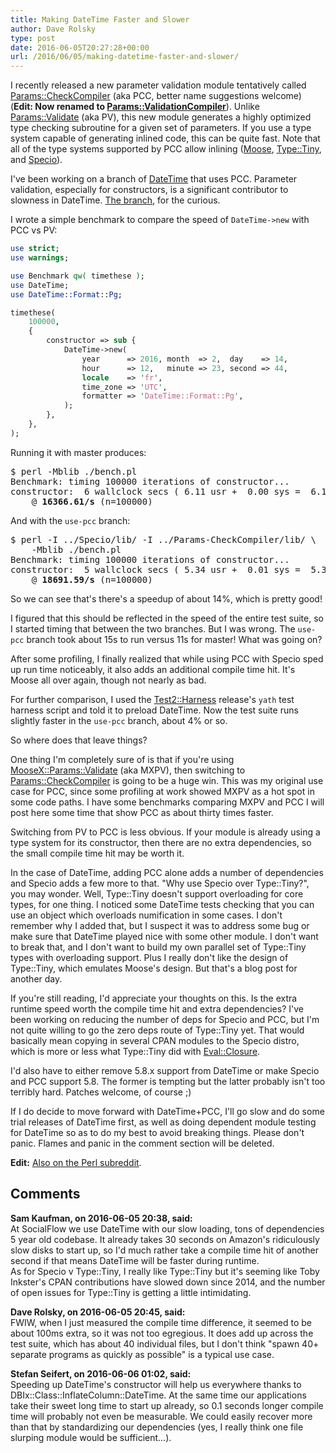 ```yaml
---
title: Making DateTime Faster and Slower
author: Dave Rolsky
type: post
date: 2016-06-05T20:27:28+00:00
url: /2016/06/05/making-datetime-faster-and-slower/
---
```


I recently released a new parameter validation module tentatively called [Params::CheckCompiler][1]
(aka PCC, better name suggestions welcome) (**Edit: Now renamed to
[Params::ValidationCompiler][2]**). Unlike [Params::Validate][3] (aka PV), this new module generates
a highly optimized type checking subroutine for a given set of parameters. If you use a type system
capable of generating inlined code, this can be quite fast. Note that all of the type systems
supported by PCC allow inlining ([Moose][4], [Type::Tiny][5], and [Specio][6]).

I've been working on a branch of [DateTime][7] that uses PCC. Parameter validation, especially for
constructors, is a significant contributor to slowness in DateTime. [The branch][8], for the
curious.

I wrote a simple benchmark to compare the speed of `DateTime->new` with PCC vs PV:

```perl
use strict;
use warnings;

use Benchmark qw( timethese );
use DateTime;
use DateTime::Format::Pg;

timethese(
    100000,
    {
        constructor => sub {
            DateTime->new(
                year      => 2016, month  => 2,  day    => 14,
                hour      => 12,   minute => 23, second => 44,
                locale    => 'fr',
                time_zone => 'UTC',
                formatter => 'DateTime::Format::Pg',
            );
        },
    },
);
```

Running it with master produces:

<pre>$ perl -Mblib ./bench.pl 
Benchmark: timing 100000 iterations of constructor...
constructor:  6 wallclock secs ( 6.11 usr +  0.00 sys =  6.11 CPU)
    @ <strong>16366.61/s</strong> (n=100000)
</pre>

And with the `use-pcc` branch:

<pre>$ perl -I ../Specio/lib/ -I ../Params-CheckCompiler/lib/ \
    -Mblib ./bench.pl 
Benchmark: timing 100000 iterations of constructor...
constructor:  5 wallclock secs ( 5.34 usr +  0.01 sys =  5.35 CPU)
    @ <strong>18691.59/s</strong> (n=100000)
</pre>

So we can see that's there's a speedup of about 14%, which is pretty good!

I figured that this should be reflected in the speed of the entire test suite, so I started timing
that between the two branches. But I was wrong. The `use-pcc` branch took about 15s to run versus
11s for master! What was going on?

After some profiling, I finally realized that while using PCC with Specio sped up run time
noticeably, it also adds an additional compile time hit. It's Moose all over again, though not
nearly as bad.

For further comparison, I used the [Test2::Harness][9] release's `yath` test harness script and told
it to preload DateTime. Now the test suite runs slightly faster in the `use-pcc` branch, about 4% or
so.

So where does that leave things?

One thing I'm completely sure of is that if you're using [MooseX::Params::Validate][10] (aka MXPV),
then switching to [Params::CheckCompiler][1] is going to be a huge win. This was my original use
case for PCC, since some profiling at work showed MXPV as a hot spot in some code paths. I have some
benchmarks comparing MXPV and PCC I will post here some time that show PCC as about thirty times
faster.

Switching from PV to PCC is less obvious. If your module is already using a type system for its
constructor, then there are no extra dependencies, so the small compile time hit may be worth it.

In the case of DateTime, adding PCC alone adds a number of dependencies and Specio adds a few more
to that. "Why use Specio over Type::Tiny?", you may wonder. Well, Type::Tiny doesn't support
overloading for core types, for one thing. I noticed some DateTime tests checking that you can use
an object which overloads numification in some cases. I don't remember why I added that, but I
suspect it was to address some bug or make sure that DateTime played nice with some other module. I
don't want to break that, and I don't want to build my own parallel set of Type::Tiny types with
overloading support. Plus I really don't like the design of Type::Tiny, which emulates Moose's
design. But that's a blog post for another day.

If you're still reading, I'd appreciate your thoughts on this. Is the extra runtime speed worth the
compile time hit and extra dependencies? I've been working on reducing the number of deps for Specio
and PCC, but I'm not quite willing to go the zero deps route of Type::Tiny yet. That would basically
mean copying in several CPAN modules to the Specio distro, which is more or less what Type::Tiny did
with [Eval::Closure][11].

I'd also have to either remove 5.8.x support from DateTime or make Specio and PCC support 5.8. The
former is tempting but the latter probably isn't too terribly hard. Patches welcome, of course ;)

If I do decide to move forward with DateTime+PCC, I'll go slow and do some trial releases of
DateTime first, as well as doing dependent module testing for DateTime so as to do my best to avoid
breaking things. Please don't panic. Flames and panic in the comment section will be deleted.

**Edit:** [Also on the Perl subreddit][12].

[1]: https://metacpan.org/release/Params-CheckCompiler
[2]: https://metacpan.org/pod/Params::ValidationCompiler
[3]: https://metacpan.org/release/Params-Validate
[4]: https://metacpan.org/release/Moose
[5]: https://metacpan.org/release/Type-Tiny
[6]: https://metacpan.org/release/Specio
[7]: https://metacpan.org/release/DateTime
[8]: https://github.com/houseabsolute/DateTime.pm/tree/use-pcc
[9]: https://metacpan.org/release/Test2-Harness
[10]: https://metacpan.org/release/MooseX-Params-Validate
[11]: https://metacpan.org/release/Eval-Closure
[12]: https://www.reddit.com/r/perl/comments/4mpfko/making_datetime_faster_and_slower/

## Comments

**Sam Kaufman, on 2016-06-05 20:38, said:**  
At SocialFlow we use DateTime with our slow loading, tons of dependencies 5 year old codebase. It
already takes 30 seconds on Amazon's ridiculously slow disks to start up, so I'd much rather take a
compile time hit of another second if that means DateTime will be faster during runtime.  
As for Specio v Type::Tiny, I really like Type::Tiny but it's seeming like Toby Inkster's CPAN
contributions have slowed down since 2014, and the number of open issues for Type::Tiny is getting a
little intimidating.

**Dave Rolsky, on 2016-06-05 20:45, said:**  
FWIW, when I just measured the compile time difference, it seemed to be about 100ms extra, so it was
not too egregious. It does add up across the test suite, which has about 40 individual files, but I
don't think "spawn 40+ separate programs as quickly as possible" is a typical use case.

**Stefan Seifert, on 2016-06-06 01:02, said:**  
Speeding up DateTime's constructor will help us everywhere thanks to
DBIx::Class::InflateColumn::DateTime. At the same time our applications take their sweet long time
to start up already, so 0.1 seconds longer compile time will probably not even be measurable. We
could easily recover more than that by standardizing our dependencies (yes, I really think one file
slurping module would be sufficient...).
